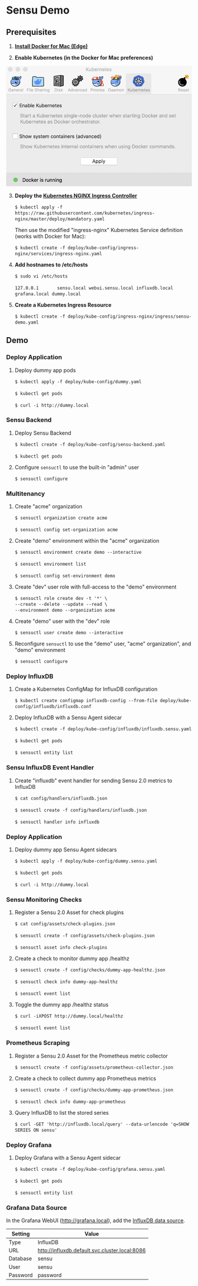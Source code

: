 # Sensu Demo

## Prerequisites

1. __[Install Docker for Mac (Edge)](https://store.docker.com/editions/community/docker-ce-desktop-mac)__

2. __Enable Kubernetes (in the Docker for Mac preferences)__

<img src="https://github.com/portertech/sensu-demo/raw/master/images/docker-kubernetes.png" width="600">

3. __Deploy the [Kubernetes NGINX Ingress Controller](https://github.com/kubernetes/ingress-nginx)__

   ```
   $ kubectl apply -f https://raw.githubusercontent.com/kubernetes/ingress-nginx/master/deploy/mandatory.yaml
   ```

   Then use the modified "ingress-nginx" Kubernetes Service definition (works with Docker for Mac):

   ```
   $ kubectl create -f deploy/kube-config/ingress-nginx/services/ingress-nginx.yaml
   ```

4. __Add hostnames to /etc/hosts__

   ```
   $ sudo vi /etc/hosts

   127.0.0.1       sensu.local webui.sensu.local influxdb.local grafana.local dummy.local
   ```

5. __Create a Kubernetes Ingress Resource__

   ```
   $ kubectl create -f deploy/kube-config/ingress-nginx/ingress/sensu-demo.yaml
   ```

## Demo

### Deploy Application

1. Deploy dummy app pods

   ```
   $ kubectl apply -f deploy/kube-config/dummy.yaml

   $ kubectl get pods

   $ curl -i http://dummy.local
   ```

### Sensu Backend

1. Deploy Sensu Backend

   ```
   $ kubectl create -f deploy/kube-config/sensu-backend.yaml

   $ kubectl get pods
   ```

2. Configure `sensuctl` to use the built-in "admin" user

   ```
   $ sensuctl configure
   ```

### Multitenancy

1. Create "acme" organization

   ```
   $ sensuctl organization create acme

   $ sensuctl config set-organization acme
   ```

2. Create "demo" environment within the "acme" organization

   ```
   $ sensuctl environment create demo --interactive

   $ sensuctl environment list

   $ sensuctl config set-environment demo
   ```

3. Create "dev" user role with full-access to the "demo" environment

   ```
   $ sensuctl role create dev -t '*' \
   --create --delete --update --read \
   --environment demo --organization acme
   ```

4. Create "demo" user with the "dev" role

   ```
   $ sensuctl user create demo --interactive
   ```

5. Reconfigure `sensuctl` to use the "demo" user, "acme" organization", and "demo" environment

   ```
   $ sensuctl configure
   ```

### Deploy InfluxDB

1. Create a Kubernetes ConfigMap for InfluxDB configuration

   ```
   $ kubectl create configmap influxdb-config --from-file deploy/kube-config/influxdb/influxdb.conf
   ```

2. Deploy InfluxDB with a Sensu Agent sidecar

    ```
    $ kubectl create -f deploy/kube-config/influxdb/influxdb.sensu.yaml

    $ kubectl get pods

    $ sensuctl entity list
    ```

### Sensu InfluxDB Event Handler

1. Create "influxdb" event handler for sending Sensu 2.0 metrics to InfluxDB

   ```
   $ cat config/handlers/influxdb.json

   $ sensuctl create -f config/handlers/influxdb.json

   $ sensuctl handler info influxdb
   ```

### Deploy Application

1. Deploy dummy app Sensu Agent sidecars

   ```
   $ kubectl apply -f deploy/kube-config/dummy.sensu.yaml

   $ kubectl get pods

   $ curl -i http://dummy.local
   ```

### Sensu Monitoring Checks

1. Register a Sensu 2.0 Asset for check plugins

   ```
   $ cat config/assets/check-plugins.json

   $ sensuctl create -f config/assets/check-plugins.json

   $ sensuctl asset info check-plugins
   ```

2. Create a check to monitor dummy app /healthz

   ```
   $ sensuctl create -f config/checks/dummy-app-healthz.json

   $ sensuctl check info dummy-app-healthz

   $ sensuctl event list
   ```

3. Toggle the dummy app /healthz status

   ```
   $ curl -iXPOST http://dummy.local/healthz

   $ sensuctl event list
   ```

### Prometheus Scraping

1. Register a Sensu 2.0 Asset for the Prometheus metric collector

   ```
   $ sensuctl create -f config/assets/prometheus-collector.json
   ```

2. Create a check to collect dummy app Prometheus metrics

   ```
   $ sensuctl create -f config/checks/dummy-app-prometheus.json

   $ sensuctl check info dummy-app-prometheus
   ```

3. Query InfluxDB to list the stored series

   ```
   $ curl -GET 'http://influxdb.local/query' --data-urlencode 'q=SHOW SERIES ON sensu'
   ```

### Deploy Grafana

1. Deploy Grafana with a Sensu Agent sidecar

    ```
    $ kubectl create -f deploy/kube-config/grafana.sensu.yaml

    $ kubectl get pods

    $ sensuctl entity list
    ```

### Grafana Data Source

In the Grafana WebUI (http://grafana.local), add the [InfluxDB data source](http://docs.grafana.org/features/datasources/influxdb/).

| Setting | Value |
| --- | --- |
| Type | InfluxDB |
| URL | http://influxdb.default.svc.cluster.local:8086 |
| Database | sensu |
| User | sensu |
| Password | password |
